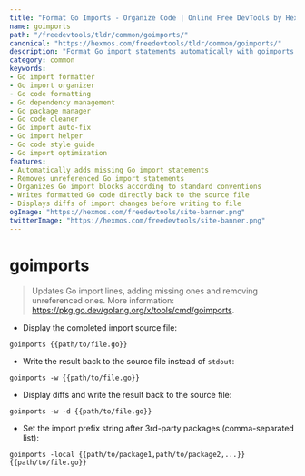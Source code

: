 ```yaml
---
title: "Format Go Imports - Organize Code | Online Free DevTools by Hexmos"
name: goimports
path: "/freedevtools/tldr/common/goimports/"
canonical: "https://hexmos.com/freedevtools/tldr/common/goimports/"
description: "Format Go import statements automatically with goimports. Add missing imports, remove unused ones, and organize your Go code. Free online tool, no registration required."
category: common
keywords:
- Go import formatter
- Go import organizer
- Go code formatting
- Go dependency management
- Go package manager
- Go code cleaner
- Go import auto-fix
- Go import helper
- Go code style guide
- Go import optimization
features:
- Automatically adds missing Go import statements
- Removes unreferenced Go import statements
- Organizes Go import blocks according to standard conventions
- Writes formatted Go code directly back to the source file
- Displays diffs of import changes before writing to file
ogImage: "https://hexmos.com/freedevtools/site-banner.png"
twitterImage: "https://hexmos.com/freedevtools/site-banner.png"
---
```


# goimports

> Updates Go import lines, adding missing ones and removing unreferenced ones.
> More information: <https://pkg.go.dev/golang.org/x/tools/cmd/goimports>.

- Display the completed import source file:

`goimports {{path/to/file.go}}`

- Write the result back to the source file instead of `stdout`:

`goimports -w {{path/to/file.go}}`

- Display diffs and write the result back to the source file:

`goimports -w -d {{path/to/file.go}}`

- Set the import prefix string after 3rd-party packages (comma-separated list):

`goimports -local {{path/to/package1,path/to/package2,...}} {{path/to/file.go}}`
